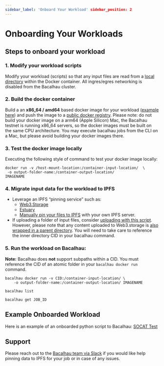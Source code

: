```yaml
---
sidebar_label: 'Onboard Your Workload' sidebar_position: 2
---
```



# Onboarding Your Workloads

## Steps to onboard your workload

### 1. Modify your workload scripts
Modify your workload (scripts) so that any input files are read from a [local directory](https://docs.bacalhau.org/about-bacalhau/architecture#input--output-volumes) within the Docker container. All ingres/egres networking is disabled from the Bacalhau cluster.

### 2. Build the docker container
Build a an **x86_64 / amd64** based docker image for your workload ([example here](https://docs.docker.com/language/python/build-images/)) and push the image to a [public docker registry](https://codefresh.io/docs/docs/integrations/docker-registries/). Please note: do not build your docker image on a arm64 (Apple Silicon) Mac, the Bacalhau testnet is running x86_64 servers, so the docker images must be built on the same CPU architecture. You may execute bacalhau jobs from the CLI on a Mac, but please avoid building your docker images there.


### 3. Test the docker image locally
Executing the following style of command to test your docker image locally:

```
docker run -v /host-mount-location:/container-input-location/  \
 -o output-folder-name:/container-output-location/
IMAGENAME
```

### 4. Migrate input data for the workload to IPFS
- Leverage an IPFS “pinning service” such as:
  - [Web3.Storage](https://web3.storage/account/)
  - [Estuary](https://estuary.tech/sign-in)
  - [Manually pin your files to IPFS](https://docs.ipfs.io/how-to/pin-files/) with your own IPFS server.
- If uploading a folder of input files, consider [uploading with this script](https://web3.storage/docs/#create-the-upload-script). However, please note that any content uploaded to Web3.storage is [also wrapped in a parent directory](https://web3.storage/docs/how-tos/store/#directory-wrapping). You will need to take care to reference the inner directory CID in your bacalhau command.


### 5. Run the workload on Bacalhau:

**Note:** Bacalhau does **not** support subpaths within a CID. You must reference the CID of an atomic folder in your `bacalhau docker run` command.
```
bacalhau docker run -v CID:/container-input-location/ \
    -o output-folder-name:/container-output-location/ IMAGENAME

bacalhau list 

bacalhau get JOB_ID
```



## Example Onboarded Workload
Here is an example of an onboarded python script to Bacalhau: [SOCAT Test](https://github.com/wesfloyd/bacalhau_socat_test)


## Support

Please reach out to the [Bacalhau team via Slack](https://filecoinproject.slack.com/archives/C02RLM3JHUY) if you would like help pinning data to IPFS for your job or in case of any issues.
